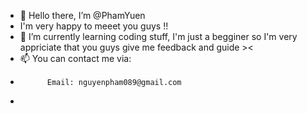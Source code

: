 - 👋 Hello there, I’m @PhamYuen
-    I'm very happy to meeet you guys !!
- 🌱 I’m currently learning coding stuff, I'm just a begginer so I'm very appriciate that you guys give me feedback and guide ><
- 📫 You can contact me via:
-           Email: nguyenpham089@gmail.com
-           

<!---
PhamYuen/PhamYuen is a ✨ special ✨ repository because its `README.md` (this file) appears on your GitHub profile.
You can click the Preview link to take a look at your changes.
--->
